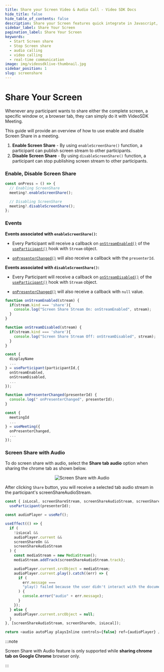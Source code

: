 ```yaml
---
title: Share your Screen Video & Audio Call - Video SDK Docs
hide_title: false
hide_table_of_contents: false
description: Share your Screen features quick integrate in Javascript, React JS, Android, IOS, React Native, Flutter with Video SDK to add live video & audio conferencing to your applications.
sidebar_label: Share Your Screen
pagination_label: Share Your Screen
keywords:
  - Start Screen share
  - Stop Screen share
  - audio calling
  - video calling
  - real-time communication
image: img/videosdklive-thumbnail.jpg
sidebar_position: 1
slug: screenshare
---
```


# Share Your Screen

Whenever any participant wants to share either the complete screen, a specific window or, a browser tab, they can simply do it with VideoSDK Meeting.

This guide will provide an overview of how to use enable and disable Screen Share in a meeting.

1. **Enable Screen Share** - By using `enableScreenShare()` function, a participant can publish screen stream to other participants.
2. **Disable Screen Share** - By using `disableScreenShare()` function, a participant can stop publishing screen stream to other participants.

### Enable, Disable Screen Share

```js
const onPress = () => {
  // Enabling ScreenShare
  meeting?.enableScreenShare();

  // Disabling ScreenShare
  meeting?.disableScreenShare();
};
```

### Events

**Events associated with `enableScreenShare()`:**

- Every Participant will receive a callback on [`onStreamEnabled()`](../../../api/sdk-reference/use-participant/events#onstreamenabled) of the [`useParticipant()`](../../../api/sdk-reference/use-participant/introduction.md) hook with `Stream` object.

- [`onPresenterChanged()`](../../../api/sdk-reference/use-meeting/events#onpresenterchanged) will also receive a callback with the `presenterId`.

**Events associated with `disableScreenShare()`:**

- Every Participant will receive a callback on [`onStreamDisabled()`](../../../api/sdk-reference/use-participant/events#onstreamdisabled) of the [`useParticipant()`](../../../api/sdk-reference/use-participant/introduction.md) hook with `Stream` object.

- [`onPresenterChanged()`](../../../api/sdk-reference/use-meeting/events#onpresenterchanged) will also receive a callback with `null` value.

```js
function onStreamEnabled(stream) {
  if(stream.kind === 'share'){
    console.log("Screen Share Stream On: onStreamEnabled", stream);
  }
}

function onStreamDisabled(stream) {
  if(stream.kind === 'share'){
    console.log("Screen Share Stream Off: onStreamDisabled", stream);
  }
}

const {
  displayName
  ...
} = useParticipant(participantId,{
  onStreamEnabled,
  onStreamDisabled,
  ...
});

function onPresenterChanged(presenterId) {
  console.log(" onPresenterChanged", presenterId);
}

const {
  meetingId
  ...
} = useMeeting({
  onPresenterChanged,
  ...
});
```

### Screen Share with Audio

To do screen share with audio, select the **Share tab audio** option when sharing the chrome tab as shown below.

<center>

![Screen Share with Audio](/img/screenshare-with-audio.png)

</center>

After clicking `Share` button, you will receive a selected tab audio stream in the participant's screenShareAudioStream.

```js
const { isLocal, screenShareStream, screenShareAudioStream, screenShareOn } =
  useParticipant(presenterId);

const audioPlayer = useRef();

useEffect(() => {
  if (
    !isLocal &&
    audioPlayer.current &&
    screenShareOn &&
    screenShareAudioStream
  ) {
    const mediaStream = new MediaStream();
    mediaStream.addTrack(screenShareAudioStream.track);

    audioPlayer.current.srcObject = mediaStream;
    audioPlayer.current.play().catch((err) => {
      if (
        err.message ===
        "play() failed because the user didn't interact with the document first. https://goo.gl/xX8pDD"
      ) {
        console.error("audio" + err.message);
      }
    });
  } else {
    audioPlayer.current.srcObject = null;
  }
}, [screenShareAudioStream, screenShareOn, isLocal]);

return <audio autoPlay playsInline controls={false} ref={audioPlayer} />;
```

:::note

Screen Share with Audio feature is only supported while **sharing chrome tab on Google Chrome** browser only.

:::

